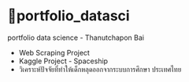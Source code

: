 # 👼portfolio_datasci
portfolio data science - Thanutchapon Bai
- Web Scraping Project
- Kaggle Project - Spaceship
- วิเคราะห์ปัจจัยที่ทำให้เด็กหลุดออกจากระบบการศึกษา ประเทศไทย
